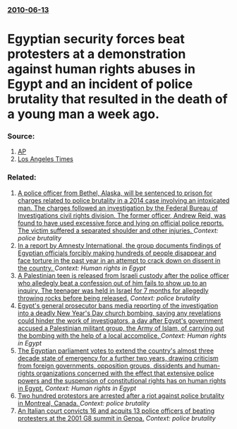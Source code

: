 ### [2010-06-13](/news/2010/06/13/index.md)

# Egyptian security forces beat protesters at a demonstration against human rights abuses in Egypt and an incident of police brutality that resulted in the death of a young man a week ago. 




### Source:

1. [AP](http://www.google.com/hostednews/ap/article/ALeqM5im-Kw1VwkViBjtBkORFz0olsP-uAD9GAHO900)
2. [Los Angeles Times](http://latimesblogs.latimes.com/babylonbeyond/2010/06/egypt-alleged-torture-death-scatters-nationwide-fury.html)

### Related:

1. [ A police officer from Bethel, Alaska, will be sentenced to prison for charges related to police brutality in a 2014 case involving an intoxicated man. The charges followed an investigation by the Federal Bureau of Investigations civil rights division. The former officer, Andrew Reid, was found to have used excessive force and lying on official police reports. The victim suffered a separated shoulder and other injuries. ](/news/2016/08/24/a-police-officer-from-bethel-alaska-will-be-sentenced-to-prison-for-charges-related-to-police-brutality-in-a-2014-case-involving-an-intox.md) _Context: police brutality_
2. [In a report by Amnesty International, the group documents findings of Egyptian officials forcibly making hundreds of people disappear and face torture in the past year in an attempt to crack down on dissent in the country. ](/news/2016/07/13/in-a-report-by-amnesty-international-the-group-documents-findings-of-egyptian-officials-forcibly-making-hundreds-of-people-disappear-and-fa.md) _Context: Human rights in Egypt_
3. [A Palestinian teen is released from Israeli custody after the police officer who alledegly beat a confession out of him fails to show up to an inquiry. The teenager was held in Israel for 7 months for allegedly throwing rocks before being released.](/news/2011/02/15/a-palestinian-teen-is-released-from-israeli-custody-after-the-police-officer-who-alledegly-beat-a-confession-out-of-him-fails-to-show-up-to.md) _Context: police brutality_
4. [Egypt's general prosecutor bans media reporting of the investigation into a deadly New Year's Day church bombing, saying any revelations could hinder the work of investigators, a day after Egypt's government accused a Palestinian militant group, the Army of Islam, of carrying out the bombing with the help of a local accomplice. ](/news/2011/01/24/egypt-s-general-prosecutor-bans-media-reporting-of-the-investigation-into-a-deadly-new-year-s-day-church-bombing-saying-any-revelations-cou.md) _Context: Human rights in Egypt_
5. [The Egyptian parliament votes to extend the country's almost three decade state of emergency for a further two years, drawing criticism from foreign governments, opposition groups, dissidents and human-rights organizations concerned with the effect that extensive police powers and the suspension of constitutional rights has on human rights in Egypt.](/news/2010/05/11/the-egyptian-parliament-votes-to-extend-the-country-s-almost-three-decade-state-of-emergency-for-a-further-two-years-drawing-criticism-from.md) _Context: Human rights in Egypt_
6. [ Two hundred protestors are arrested after a riot against police brutality in Montreal, Canada.  ](/news/2009/03/15/two-hundred-protestors-are-arrested-after-a-riot-against-police-brutality-in-montreal-canada.md) _Context: police brutality_
7. [ An Italian court convicts 16 and acquits 13 police officers of beating protesters at the 2001 G8 summit in Genoa.](/news/2008/11/14/an-italian-court-convicts-16-and-acquits-13-police-officers-of-beating-protesters-at-the-2001-g8-summit-in-genoa.md) _Context: police brutality_
